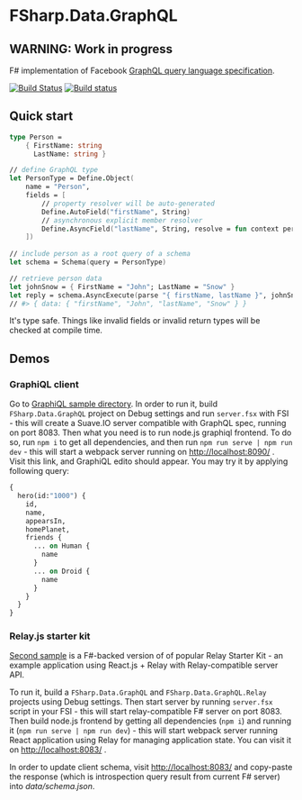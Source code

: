 # FSharp.Data.GraphQL

## WARNING: Work in progress
F# implementation of Facebook [GraphQL query language specification](https://facebook.github.io/graphql).

[![Build Status](https://travis-ci.org/bazingatechnologies/FSharp.Data.GraphQL.svg?branch=dev)](https://travis-ci.org/bazingatechnologies/FSharp.Data.GraphQL)
[![Build status](https://ci.appveyor.com/api/projects/status/mkjwu1dg9xn3jwox/branch/dev?svg=true)](https://ci.appveyor.com/project/bazingatechnologies/fsharp-data-graphql-ydavv/branch/dev)

## Quick start

```fsharp
type Person = 
    { FirstName: string
      LastName: string }

// define GraphQL type 
let PersonType = Define.Object(
    name = "Person",
    fields = [
        // property resolver will be auto-generated
        Define.AutoField("firstName", String)   
        // asynchronous explicit member resolver
        Define.AsyncField("lastName", String, resolve = fun context person -> async { return person.LastName })   
    ])
    
// include person as a root query of a schema
let schema = Schema(query = PersonType)

// retrieve person data
let johnSnow = { FirstName = "John"; LastName = "Snow" }
let reply = schema.AsyncExecute(parse "{ firstName, lastName }", johnSnow) |> Async.RunSynchronously
// #> { data: { "firstName", "John", "lastName", "Snow" } } 
```

It's type safe. Things like invalid fields or invalid return types will be checked at compile time.

## Demos

### GraphiQL client

Go to [GraphiQL sample directory](https://github.com/bazingatechnologies/FSharp.Data.GraphQL/tree/dev/samples/graphiql-client). In order to run it, build `FSharp.Data.GraphQL` project on Debug settings and run `server.fsx` with FSI - this will create a Suave.IO server compatible with GraphQL spec, running on port 8083. Then what you need is to run node.js graphiql frontend. To do so, run `npm i` to get all dependencies, and then run `npm run serve | npm run dev` - this will start a webpack server running on [http://localhost:8090/](http://localhost:8090/) . Visit this link, and GraphiQL edito should appear. You may try it by applying following query:

```graphql
{
  hero(id:"1000") {
    id,
    name,
    appearsIn,
    homePlanet,
    friends {
      ... on Human {
        name
      }
      ... on Droid {
        name
      }
    }
  }
}
```

### Relay.js starter kit

[Second sample](https://github.com/bazingatechnologies/FSharp.Data.GraphQL/tree/dev/samples/) is a F#-backed version of of popular Relay Starter Kit - an example application using React.js + Relay with Relay-compatible server API.

To run it, build a `FSharp.Data.GraphQL` and `FSharp.Data.GraphQL.Relay` projects using Debug settings. Then start server by running `server.fsx` script in your FSI - this will start relay-compatible F# server on port 8083. Then build node.js frontend by getting all dependencies (`npm i`) and running it (`npm run serve | npm run dev`) - this will start webpack server running React application using Relay for managing application state. You can visit it on [http://localhost:8083/](http://localhost:8083/) .

In order to update client schema, visit [http://localhost:8083/](http://localhost:8083/) and copy-paste the response (which is introspection query result from current F# server) into *data/schema.json*.